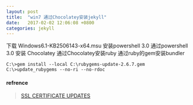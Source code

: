```yaml
---
layout: post
title:  "win7 通过Chocolatey安装jekyll"
date:   2017-02-02 12:06:08 +0800
categories: jekyll
---
```




下载  Windows6.1-KB2506143-x64.msu 安装powershell 3.0
通过powershell 3.0 安装 Chocolatey
通过Chocolatey安装ruby
通过ruby的gem安装bundler
```
C:\>gem install --local C:\rubygems-update-2.6.7.gem
C:\>update_rubygems --no-ri --no-rdoc
```





#### refrence

>[SSL CERTIFICATE UPDATES](http://guides.rubygems.org/ssl-certificate-update)






